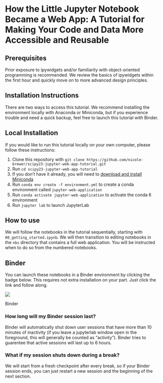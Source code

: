 # How the Little Jupyter Notebook Became a Web App: A Tutorial for Making Your Code and Data More Accessible and Reusable

<!-- WARNING: THIS FILE WAS AUTOGENERATED! DO NOT EDIT! -->

## Prerequisites

Prior exposure to ipywidgets and/or familiarity with object-oriented
programming is recommended. We review the basics of ipywidgets within
the first hour and quickly move on to more advanced design principles.

## Installation Instructions

There are two ways to access this tutorial. We recommend installing the
environment locally with Anaconda or Miniconda, but if you experience
trouble and need a quick backup, feel free to launch this tutorial with
Binder.

## Local Installation

If you would like to run this tutorial locally on your own computer,
please follow these instructions:

1.  Clone this repository with `git clone https://github.com/nicole-brewer/scipy23-jupyter-web-app-tutorial.git`
2.  Run `cd scipy23-jupyter-web-app-tutorial`
3.  If you don’t have it already, you will need to [download and install
    Miniconda](https://conda.io/projects/conda/en/latest/user-guide/install/index.html)
5.  Run `conda env create -f environment.yml` to create a conda
    environment called `jupyter-web-application`
4.  Run `conda activate jupyter-web-application` to activate the conda
6   environment
7.  Run `jupyter lab` to launch JupyterLab

## How to use

We will follow the notebooks in the tutorial sequentially, starting with
`00_getting_started.ipynb`. We will then transition to editing notebooks
in the `nbs` directory that contains a full web application. You will be
instructed when to do so from the numbered notebooks.

## Binder

You can launch these notebooks in a Binder environment by clicking the
badge below. This requires not extra installation on your part. Just
click the link and follow along.

<div>

[![](https://mybinder.org/badge_logo.svg)](https://mybinder.org/v2/gh/nicole-brewer/jupyter-web-app-template/HEAD)

Binder

</div>

### How long will my Binder session last?

Binder will automatically shut down user sessions that have more than 10
minutes of inactivity (if you leave a jupyterlab window open in the
foreground, this will generally be counted as “activity”). Binder tries
to guarentee that active sessions will last up to 6 hours.

### What if my session shuts down during a break?

We will start from a fresh checkpoint after every break, so if your
Binder session ends, you can just restart a new session and the
beginning of the next section.
